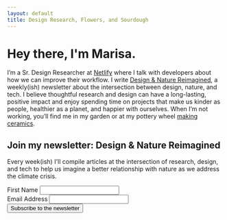 ```yaml
---
layout: default
title: Design Research, Flowers, and Sourdough
---
```


# Hey there, I'm Marisa.
I’m a Sr. Design Researcher at [Netlify](https://netlify.com) where I talk with developers about how we can improve their workflow. I write [Design & Nature Reimagined](https://marisamorby.com/nature-and-climate-change/), a weekly(ish) newsletter about the intersection between design, nature, and tech. I believe thoughtful research and design can have a long-lasting, positive impact and enjoy spending time on projects that make us kinder as people, healthier as a planet, and happier with ourselves. When I’m not working, you’ll find me in my garden or at my pottery wheel [making ceramics](https://marisamorby.com/shop/).

## Join my newsletter: Design & Nature Reimagined

Every week(ish) I'll compile articles at the intersection of research, design, and tech to help us imagine a better relationship with nature as we address the climate crisis.

<form
  method="POST"
  action="https://app.convertkit.com/forms/1961068/subscriptions" 
  class="opt-in"
>
  <div class="input-group">
    <label for="fname">First Name</label>
    <input
      id="fname"
      type="text"
      class="formkit-input"
      aria-label="First Name"
      name="fields[first_name]"
    />
  </div>

  <div class="input-group">
    <label for="email">Email Address</label>
    <input
      id="email"
      type="email"
      class="formkit-input"
      name="email_address"
      aria-label="Your email address"
      required
    />
  </div>
  <div class="submit-group">
    <button class="opt-in-submit">Subscribe to the newsletter</button>
  </div>
</form>
